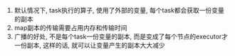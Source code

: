 1. 默认情况下, task执行的算子, 使用了外部的变量, 每个task都会获取一份变量的副本
2. map副本的传输需要占用内存和传输时间
3. 广播的好处, 不是每个task一份变量的副本, 而是变成了每个节点的executor才一份副本, 这样的话, 就可以让变量产生的副本大大减少